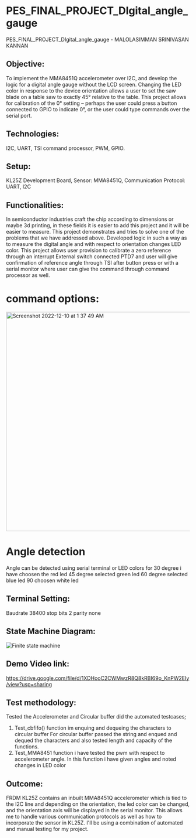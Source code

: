 # PES_FINAL_PROJECT_DIgital_angle_gauge
PES_FINAL_PROJECT_DIgital_angle_gauge - MALOLASIMMAN SRINIVASAN KANNAN
 
## Objective:
To implement the MMA8451Q accelerometer over I2C, and develop the logic for a digital angle gauge without the
LCD screen. Changing the LED color in response to the device orientation allows a user to set the saw blade on a
table saw to exactly 45° relative to the table. This project allows for calibration of the 0° setting – perhaps the user
could press a button connected to GPIO to indicate 0°, or the user could type commands over the serial port.

## Technologies: 
I2C, UART, TSI command processor, PWM, GPIO.

## Setup:
KL25Z Development Board, Sensor: MMA8451Q, Communication Protocol: UART, I2C

## Functionalities:
In semiconductor industries craft the chip according to dimensions or maybe 3d printing, in these fields it is easier to
add this project and it will be easier to measure. This project demonstrates and tries to solve one of the problems that
we have addressed above. Developed logic in such a way as to measure the digital angle and with respect to
orientation changes LED color. This project allows user provision to calibrate a zero reference through an interrupt
External switch connected PTD7 and user will give confirmation of reference angle through TSI after button press or with a serial monitor
where user can give the command through command processor as well.
# command options:

<img width="599" alt="Screenshot 2022-12-10 at 1 37 49 AM" src="https://user-images.githubusercontent.com/59477885/206841496-58a79147-1f0a-474b-8d73-2493e91a54b4.png">

# Angle detection
Angle can be detected using serial terminal or LED colors
for 30 degree i have choosen the red led 
45 degree selected green led
60 degree selected blue led
90 choosen white led

## Terminal Setting:
Baudrate 38400
stop bits 2 
parity none

## State Machine Diagram:
![Finite state machine](https://user-images.githubusercontent.com/59477885/206842357-a31d348d-5bf2-4483-a324-c9f70aa94b05.png)

## Demo Video link:
https://drive.google.com/file/d/1XDHooC2CWMwzR8Q8kRBI69o_KnPW2EIy/view?usp=sharing
## Test methodology:
Tested the Accelerometer and Circular buffer did the automated testcases;
1. Test_cbfifo() function im enquing and dequeing the characters to circular buffer 
    For circular buffer passed the string and enqued and dequed the characters and 
    also tested length and capacity of the functions.
2. Test_MMA8451 function i have tested the pwm with respect to accelerometer angle.
    In this function i have given angles and noted changes in LED color 
    
## Outcome:
FRDM KL25Z contains an inbuilt MMA8451Q accelerometer which is tied to the I2C line and depending on
the orientation, the led color can be changed, and the orientation axis will be displayed in the serial
monitor. This allows me to handle various communication protocols as well as how to incorporate the
sensor in KL25Z. I'll be using a combination of automated and manual testing for my project.



